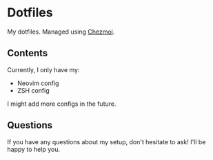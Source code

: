 # Dotfiles
My dotfiles. Managed using [Chezmoi](https://www.chezmoi.io/).

## Contents
Currently, I only have my:
- Neovim config
- ZSH config

I might add more configs in the future.

## Questions
If you have any questions about my setup, don't hesitate to ask! I'll be happy to help you.
